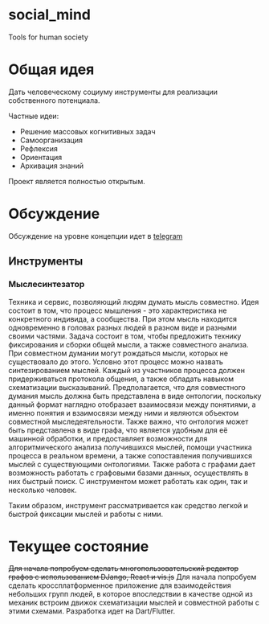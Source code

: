 # social_mind
Tools for human society

# Общая идея
Дать человеческому социуму инструменты для реализации собственного потенциала.

Частные идеи:
- Решение массовых когнитивных задач
- Самоорганизация
- Рефлексия
- Ориентация
- Архивация знаний

Проект является полностью открытым.

# Обсуждение
Обсуждение на уровне концепции идет в [telegram](t.me/reflecting_together)

## Инструменты
### Мыслесинтезатор
Техника и сервис, позволяющий людям думать мысль совместно.
Идея состоит в том, что процесс мышления - это характеристика не конкретного индивида, а сообщества.
При этом мысль находится одновременно в головах разных людей в разном виде и разными своими частями.
Задача состоит в том, чтобы предложить технику фиксирования и сборки общей мысли, а также совместного анализа.
При совместном думании могут рождаться мысли, которых не существовало до этого.
Условно этот процесс можно назвать синтезированием мыслей.
Каждый из участников процесса должен придерживаться протокола общения, а также обладать навыком схематизации высказываний.
Предполагается, что для совместного думания мысль должна быть представлена в виде онтологии,
поскольку данный формат наглядно отобразает взаимосвязи между понятиями,
а именно понятия и взаимосвязи между ними и являются объектом совместной мыследеятельности.
Также важно, что онтология может быть представлена в виде графа, что является удобным для её машинной обработки,
и предоставляет возможности для алгоритмического анализа получившихся мыслей,
помощи участника процесса в реальном времени, а также сопоставления получившихся мыслей с существующими онтологиями.
Также работа с графами дает возможность работать с графовыми базами данных, осуществлять в них быстрый поиск.
С инструментом может работать как один, так и несколько человек.

Таким образом, инструмент рассматривается как средство легкой и быстрой фиксации мыслей и работы с ними.

# Текущее состояние
~~Для начала попробуем сделать многопользовательский редактор графов с использованием DJango, React и vis.js~~
Для начала попробуем сделать кроссплатформенное приложение для взаимодействия небольших групп людей, в которое впоследствии в качестве одной из механик встроим движок схематизации мыслей и совместной работы с этими схемами. Разработка идет на Dart/Flutter.

